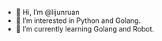 - 👋 Hi, I’m @lijunruan
- 👀 I’m interested in Python and Golang.
- 🌱 I’m currently learning Golang and Robot.

<!---
lijunruan/lijunruan is a ✨ special ✨ repository because its `README.md` (this file) appears on your GitHub profile.
You can click the Preview link to take a look at your changes.
--->
